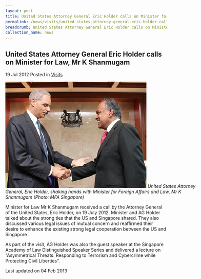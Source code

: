 ```yaml
---
layout: post
title: United States Attorney General Eric Holder calls on Minister for Law, Mr K Shanmugam
permalink: /news/visits/united-states-attorney-general-eric-holder-calls-on-minister-for-law-mr-k-shanmugam/
breadcrumb: United States Attorney General Eric Holder calls on Minister for Law, Mr K Shanmugam
collection_name: news
---
```


<style>
.image {width: 600px;}
.image img {max-width: 100%;}
</style>

United States Attorney General Eric Holder calls on Minister for Law, Mr K Shanmugam
---

19 Jul 2012 Posted in [Visits](/news/visits/)

<div class="image">
  <img src="/images/190712-us-ag-eric-holder-and-min.jpg/" alt="us visit" title="us visit">
  <i>United States Attorney General, Eric Holder, shaking hands with Minister for Foreign Affairs and Law, Mr K Shanmugam (Photo: MFA Singapore)</i>
</div>

Minister for Law Mr K Shanmugam received a call by the Attorney General of the United States, Eric Holder, on 19 July 2012.  Minister and AG Holder talked about the strong ties that the US and Singapore shared. They also discussed various legal issues of mutual concern and reaffirmed their desire to enhance the existing strong legal cooperation between the US and Singapore .

As part of the visit, AG Holder was also the guest speaker at the Singapore Academy of Law Distinguished Speaker Series and delivered a lecture on “Asymmetrical Threats: Responding to Terrorism and Cybercrime while Protecting Civil Liberties”.

<p class="right-side-updated">Last updated on 04 Feb 2013</p>
